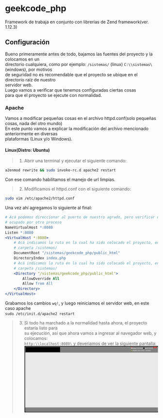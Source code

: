 geekcode_php
============

Framework de trabaja en conjunto con librerías de Zend framework(ver. 1.12.3)

Configuración
-------------

Bueno primeramente antes de todo, bajamos las fuentes del proyecto y la colocamos en un  
directorio cualquiera, como por ejemplo: `/sistemas/` (linux) `C:\\sistemas\` (windows), por motivos  
de seguridad no es recomendable que el proyecto se ubique en el directorio raíz de nuestro  
servidor web.  
Luego vamos a verificar que tenemos configuradas ciertas cosas  
para que el proyecto se ejecute con normalidad.

### Apache

Vamos a modificar pequeñas cosas en el archivo httpd.conf(solo pequeñas cosas, nada del otro mundo)  
En este punto vamos a explicar la modificación del archivo mencionado anteriormente en diversas  
plataformas (Linux y/o Windows).

#### Linux(Distro: Ubuntu)

> 1. Abrir una terminal y ejecutar el siguiente comando:  
``` bash
a2enmod rewrite && sudo invoke-rc.d apache2 restart
```  
Con ese comando habilitamos el manejo de url limpias.  

> 2. Modificamos el httpd.conf con el siguiente comando:  
``` bash
sudo vim /etc/apache2/httpd.conf
```  

Una vez ahí agregamos lo siguiente al final:  
``` apache
# Acá podemos direccionar al puerto de nuestro agrado, pero verificar que no este  
# ocupado por otro proceso
NameVirtualHost *:8080
Listen *:8080
<VirtualHost *:8080>
  	# Acá indicamos la ruta en la cual ha sido colocado el proyecto, en este caso en
  	# carpeta /sistemas/
  	DocumentRoot "/sistemas/geekcode_php/public_html"
  	DirectoryIndex index.php
  	# Acá indicamos la ruta en la cual ha sido colocado el proyecto, en este caso en
  	# carpeta /sistemas/
  	<Directory "/sistemas/geekcode_php/public_html">
    	AllowOverride All
    	Allow from All
  	</Directory>
</VirtualHost>
```  
Grabamos los cambios `wq!`, y luego reiniciamos el servidor web, en este caso apache  
`sudo /etc/init.d/apache2 restart`  

> 3. Si todo ha marchado a la normalidad hasta ahora, el proyecto estaría listo para  
su ejecución, así que ahora vamos a ingresar al navegador web, y colocamos:  
`http:\\localhost:8080\` y deveriamos de ver la siguiente pantalla:  
![Sin titulo](screen.png)
